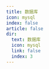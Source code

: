 ```yaml
---
title: 数据库
icon: mysql
index: false
article: false
dir:
  text: 数据库
  icon: mysql
  link: false
  index: 3
---
```

